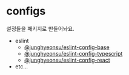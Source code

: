 # configs

설정들을 패키지로 만들어놔요.

- eslint
  - [@junghyeonsu/eslint-config-base](https://github.com/junghyeonsu/configs/tree/main/packages/eslint/base)
  - [@junghyeonsu/eslint-config-typescript](https://github.com/junghyeonsu/configs/tree/main/packages/eslint/typescript)
  - [@junghyeonsu/eslint-config-react](https://github.com/junghyeonsu/configs/tree/main/packages/eslint/react)
- etc...
